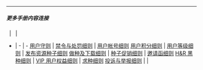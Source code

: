 &emsp;

---
##### 更多手册内容连接
&nbsp; | &nbsp; | &nbsp;
- | - | -
[用户守则](/about/manual/userRules) | [禁令与处罚细则](/about/manual/forbidRules) | [用户帐号细则](/about/manual/userAccountRules)
[用户积分细则](/about/manual/scoreRules) | [用户等级细则](/about/manual/userLevelRules) | [发布资源种子细则](/about/manual/uploaderRules)
[做种及下载细则](/about/manual/downloadRules) | [种子促销细则](/about/manual/salesRules) | [邀请函细则](/about/manual/invitationsRules)
[H&R 黑种细则](/about/manual/hnrRules) | [VIP 用户权益细则](/about/manual/vipRules) | [求种细则](/about/manual/requestRules)
[投诉与举报细则](/about/manual/reportRules) | | 